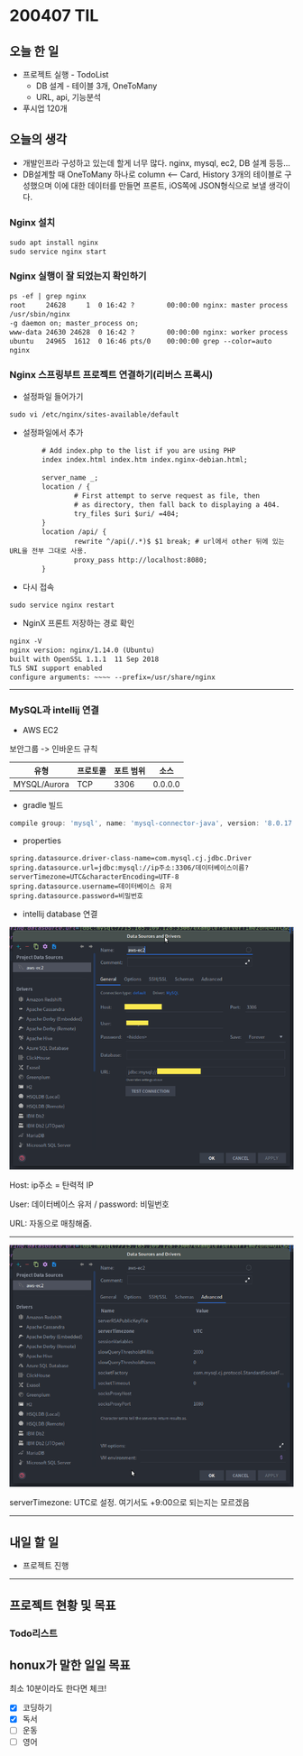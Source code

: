 # 200407 TIL

## 오늘 한 일

- 프로젝트 실행 - TodoList
  - DB 설계 - 테이블 3개, OneToMany
  - URL, api, 기능분석
- 푸시업 120개

## 오늘의 생각

- 개발인프라 구성하고 있는데 할게 너무 많다. nginx, mysql, ec2, DB 설계 등등...
- DB설계할 때 OneToMany 하나로 column <-- Card, History 3개의 테이블로 구성했으며 이에 대한 데이터를 만들면 프론트, iOS쪽에 JSON형식으로 보낼 생각이다.

### Nginx 설치

```shell
sudo apt install nginx
sudo service nginx start
```

### Nginx 실행이 잘 되었는지 확인하기

```shell
ps -ef | grep nginx
root     24628     1  0 16:42 ?        00:00:00 nginx: master process /usr/sbin/nginx 
-g daemon on; master_process on;
www-data 24630 24628  0 16:42 ?        00:00:00 nginx: worker process
ubuntu   24965  1612  0 16:46 pts/0    00:00:00 grep --color=auto nginx
```

### Nginx 스프링부트 프로젝트 연결하기(리버스 프록시)

- 설정파일 들어가기

```shell
sudo vi /etc/nginx/sites-available/default
```

- 설정파일에서 추가

```shell
        # Add index.php to the list if you are using PHP
        index index.html index.htm index.nginx-debian.html;

        server_name _;
        location / {
                # First attempt to serve request as file, then
                # as directory, then fall back to displaying a 404.
                try_files $uri $uri/ =404;
        }
        location /api/ {
                rewrite ^/api(/.*)$ $1 break; # url에서 other 뒤에 있는 URL을 전부 그대로 사용.
                proxy_pass http://localhost:8080;
        }
```

- 다시 접속

```shell
sudo service nginx restart
```

- NginX 프론트 저장하는 경로 확인

```shell
nginx -V
nginx version: nginx/1.14.0 (Ubuntu)
built with OpenSSL 1.1.1  11 Sep 2018
TLS SNI support enabled
configure arguments: ~~~~ --prefix=/usr/share/nginx
```



----

### MySQL과 intellij 연결

- AWS EC2

보안그룹 -> 인바운드 규칙 

| 유형         | 프로토콜 | 포트 범위 | 소스    |
| ------------ | -------- | --------- | ------- |
| MYSQL/Aurora | TCP      | 3306      | 0.0.0.0 |

- gradle 빌드

```groovy
compile group: 'mysql', name: 'mysql-connector-java', version: '8.0.17'
```

- properties

```properties
spring.datasource.driver-class-name=com.mysql.cj.jdbc.Driver
spring.datasource.url=jdbc:mysql://ip주소:3306/데이터베이스이름?serverTimezone=UTC&characterEncoding=UTF-8
spring.datasource.username=데이터베이스 유저
spring.datasource.password=비밀번호
```

- intellij database 연결

![01](https://raw.githubusercontent.com/kses1010/img/master/data-base.png)

Host: ip주소 = 탄력적 IP

User: 데이터베이스 유저 / password: 비밀번호

URL: 자동으로 매칭해줌.

---

![](https://raw.githubusercontent.com/kses1010/img/master/data-base1.png)

serverTimezone: UTC로 설정. 여기서도 +9:00으로 되는지는 모르겠음

------

## 내일 할 일

- 프로젝트 진행

------

## 프로젝트 현황 및 목표

### Todo리스트

## honux가 말한 일일 목표

최소 10분이라도 한다면 체크!

- [x] 코딩하기
- [x] 독서
- [ ] 운동
- [ ] 영어